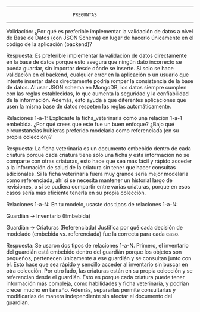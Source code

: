 *******************************************************************************************************
                             PREGUNTAS
*******************************************************************************************************
Validación: ¿Por qué es preferible implementar la validación de datos a nivel de Base de Datos (con JSON Schema) en lugar de hacerlo únicamente en el código de la aplicación (backend)?

Respuesta: Es preferible implementar la validación de datos directamente en la base de datos porque esto asegura que ningún dato incorrecto se pueda guardar, sin importar desde dónde se inserte. Si solo se hace validación en el backend, cualquier error en la aplicación o un usuario que intente insertar datos directamente podría romper la consistencia de la base de datos. Al usar JSON schema en MongoDB, los datos siempre cumplen con las reglas establecidas, lo que aumenta la seguridad y la confiabilidad de la información. Además, esto ayuda a que diferentes aplicaciones que usen la misma base de datos respeten las reglas automáticamente.


Relaciones 1-a-1: Explicaste la ficha_veterinaria como una relación 1-a-1 embebida. ¿Por qué crees que este fue un buen enfoque? ¿Bajo qué circunstancias hubieras preferido modelarla como referenciada (en su propia colección)?

Respuesta: La ficha veterinaria es un documento embebido dentro de cada criatura porque cada criatura tiene solo una ficha y esta información no se comparte con otras criaturas, esto hace que sea más fácil y rápido acceder a la información de salud de la criatura sin tener que hacer consultas adicionales. Si la ficha veterinaria fuera muy grande seria mejor modelarla como referenciada, ahí si se necesita mantener un historial largo de revisiones, o si se pudiera compartir entre varias criaturas, porque en esos casos sería más eficiente tenerla en su propia colección.

Relaciones 1-a-N: En tu modelo, usaste dos tipos de relaciones 1-a-N:

Guardián -> Inventario (Embebida)

Guardián -> Criaturas (Referenciada) Justifica por qué cada decisión de modelado (embebida vs. referenciada) fue la correcta para cada caso.

Respuesta: Se usaron dos tipos de relaciones 1-a-N. Primero, el inventario del guardián está embebido dentro del guardián porque los objetos son pequeños, pertenecen únicamente a ese guardián y se consultan junto con él. Esto hace que sea rápido y sencillo acceder al inventario sin buscar en otra colección. Por otro lado, las criaturas están en su propia colección y se referencian desde el guardián. Esto es porque cada criatura puede tener información más compleja, como habilidades y ficha veterinaria, y podrían crecer mucho en tamaño. Además, separarlas permite consultarlas y modificarlas de manera independiente sin afectar el documento del guardian.